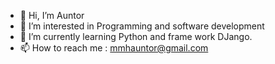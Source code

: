 - 👋 Hi, I’m Auntor
- 👀 I’m interested in Programming and software development
- 🌱 I’m currently learning Python and frame work DJango.
- 📫 How to reach me : mmhauntor@gmail.com

<!---
mhauntor/mhauntor is a ✨ special ✨ repository because its `README.md` (this file) appears on your GitHub profile.
You can click the Preview link to take a look at your changes.
--->
